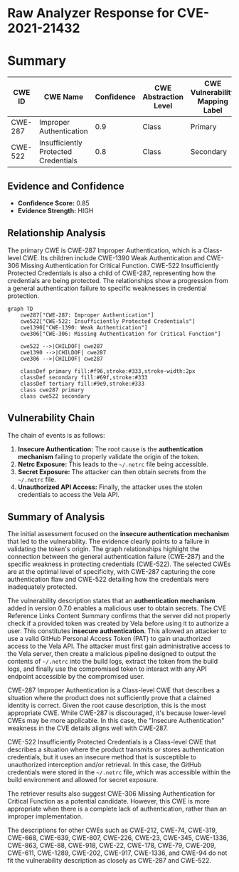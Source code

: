 # Raw Analyzer Response for CVE-2021-21432

# Summary
| CWE ID | CWE Name | Confidence | CWE Abstraction Level | CWE Vulnerability Mapping Label | CWE-Vulnerability Mapping Notes |
|---|---|---|---|---|---|
| CWE-287 | Improper Authentication | 0.9 | Class | Primary | Discouraged |
| CWE-522 | Insufficiently Protected Credentials | 0.8 | Class | Secondary | Allowed-with-Review |

## Evidence and Confidence

*   **Confidence Score:** 0.85
*   **Evidence Strength:** HIGH

## Relationship Analysis
The primary CWE is CWE-287 Improper Authentication, which is a Class-level CWE. Its children include CWE-1390 Weak Authentication and CWE-306 Missing Authentication for Critical Function. CWE-522 Insufficiently Protected Credentials is also a child of CWE-287, representing how the credentials are being protected. The relationships show a progression from a general authentication failure to specific weaknesses in credential protection.

```mermaid
graph TD
    cwe287["CWE-287: Improper Authentication"]
    cwe522["CWE-522: Insufficiently Protected Credentials"]
    cwe1390["CWE-1390: Weak Authentication"]
    cwe306["CWE-306: Missing Authentication for Critical Function"]
    
    cwe522 -->|CHILDOF| cwe287
    cwe1390 -->|CHILDOF| cwe287
    cwe306 -->|CHILDOF| cwe287
    
    classDef primary fill:#f96,stroke:#333,stroke-width:2px
    classDef secondary fill:#69f,stroke:#333
    classDef tertiary fill:#9e9,stroke:#333
    class cwe287 primary
    class cwe522 secondary
```

## Vulnerability Chain
The chain of events is as follows:
1.  **Insecure Authentication:** The root cause is the **authentication mechanism** failing to properly validate the origin of the token.
2.  **Netrc Exposure:** This leads to the `~/.netrc` file being accessible.
3.  **Secret Exposure:** The attacker can then obtain secrets from the `~/.netrc` file.
4.  **Unauthorized API Access:** Finally, the attacker uses the stolen credentials to access the Vela API.

## Summary of Analysis
The initial assessment focused on the **insecure authentication mechanism** that led to the vulnerability. The evidence clearly points to a failure in validating the token's origin. The graph relationships highlight the connection between the general authentication failure (CWE-287) and the specific weakness in protecting credentials (CWE-522). The selected CWEs are at the optimal level of specificity, with CWE-287 capturing the core authentication flaw and CWE-522 detailing how the credentials were inadequately protected.

The vulnerability description states that an **authentication mechanism** added in version 0.7.0 enables a malicious user to obtain secrets. The CVE Reference Links Content Summary confirms that the server did not properly check if a provided token was created by Vela before using it to authorize a user. This constitutes **insecure authentication**. This allowed an attacker to use a valid GitHub Personal Access Token (PAT) to gain unauthorized access to the Vela API. The attacker must first gain administrative access to the Vela server, then create a malicious pipeline designed to output the contents of `~/.netrc` into the build logs, extract the token from the build logs, and finally use the compromised token to interact with any API endpoint accessible by the compromised user.

CWE-287 Improper Authentication is a Class-level CWE that describes a situation where the product does not sufficiently prove that a claimed identity is correct. Given the root cause description, this is the most appropriate CWE. While CWE-287 is discouraged, it's because lower-level CWEs may be more applicable. In this case, the "Insecure Authentication" weakness in the CVE details aligns well with CWE-287.

CWE-522 Insufficiently Protected Credentials is a Class-level CWE that describes a situation where the product transmits or stores authentication credentials, but it uses an insecure method that is susceptible to unauthorized interception and/or retrieval. In this case, the GitHub credentials were stored in the `~/.netrc` file, which was accessible within the build environment and allowed for secret exposure.

The retriever results also suggest CWE-306 Missing Authentication for Critical Function as a potential candidate. However, this CWE is more appropriate when there is a complete lack of authentication, rather than an improper implementation.

The descriptions for other CWEs such as CWE-212, CWE-74, CWE-319, CWE-668, CWE-639, CWE-807, CWE-226, CWE-23, CWE-345, CWE-1336, CWE-863, CWE-88, CWE-918, CWE-22, CWE-178, CWE-79, CWE-209, CWE-611, CWE-1289, CWE-202, CWE-917, CWE-1336, and CWE-94 do not fit the vulnerability description as closely as CWE-287 and CWE-522.